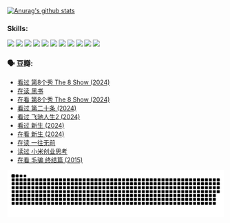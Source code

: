 
[![Anurag's github stats](https://github-readme-stats.vercel.app/api?username=w940853815)](https://github.com/anuraghazra/github-readme-stats)

### Skills:

<code><img height="32" src="https://cdn.jsdelivr.net/npm/simple-icons@v5/icons/python.svg"></code>
<code><img height="32" src="https://cdn.jsdelivr.net/npm/simple-icons@v5/icons/javascript.svg"></code>
<code><img height="32" src="https://cdn.jsdelivr.net/npm/simple-icons@v5/icons/django.svg"></code>
<code><img height="32" src="https://cdn.jsdelivr.net/npm/simple-icons@v5/icons/flask.svg"></code>
<code><img height="32" src="https://cdn.jsdelivr.net/npm/simple-icons@v5/icons/vuetify.svg"></code>
<code><img height="32" src="https://cdn.jsdelivr.net/npm/simple-icons@v5/icons/git.svg"></code>
<code><img height="32" src="https://cdn.jsdelivr.net/npm/simple-icons@v5/icons/docker.svg"></code>
<code><img height="32" src="https://cdn.jsdelivr.net/npm/simple-icons@v5/icons/postgresql.svg"></code>
<code><img height="32" src="https://cdn.jsdelivr.net/npm/simple-icons@v5/icons/elasticsearch.svg"></code>
<code><img height="32" src="https://cdn.jsdelivr.net/npm/simple-icons@v5/icons/macos.svg"></code>
<code><img height="32" src="https://cdn.jsdelivr.net/npm/simple-icons@v5/icons/linux.svg"></code>

### 🗣 豆瓣:

<!-- DOUBAN-ACTIVITIES:START -->
- [看过 第8个秀 The 8 Show‎ (2024)](https://www.douban.com/people/136069238/status/4622960077/?_i=17193559)
- [在读 黑书](https://www.douban.com/people/136069238/status/4621189759/?_i=17193559)
- [在看 第8个秀 The 8 Show‎ (2024)](https://www.douban.com/people/136069238/status/4619801154/?_i=17193559)
- [看过 第二十条‎ (2024)](https://www.douban.com/people/136069238/status/4618624208/?_i=17193559)
- [看过 飞驰人生2‎ (2024)](https://www.douban.com/people/136069238/status/4616048805/?_i=17193559)
- [看过 新生‎ (2024)](https://www.douban.com/people/136069238/status/4612373431/?_i=17193560)
- [在看 新生‎ (2024)](https://www.douban.com/people/136069238/status/4607441062/?_i=17193560)
- [在读 一往无前](https://www.douban.com/people/136069238/status/4590507310/?_i=17193560)
- [读过 小米创业思考](https://www.douban.com/people/136069238/status/4590506983/?_i=17193560)
- [在看 毛骗 终结篇‎ (2015)](https://www.douban.com/people/136069238/status/4581971924/?_i=17193560)
<!-- DOUBAN-ACTIVITIES:END -->


![Snake animation](https://raw.githubusercontent.com/w940853815/w940853815/output/github-contribution-grid-snake.svg)

<!--
**w940853815/w940853815** is a ✨ _special_ ✨ repository because its `README.md` (this file) appears on your GitHub profile.

Here are some ideas to get you started:

- 🔭 I’m currently working on ...
- 🌱 I’m currently learning ...
- 👯 I’m looking to collaborate on ...
- 🤔 I’m looking for help with ...
- 💬 Ask me about ...
- 📫 How to reach me: ...
- 😄 Pronouns: ...
- ⚡ Fun fact: ...
-->
